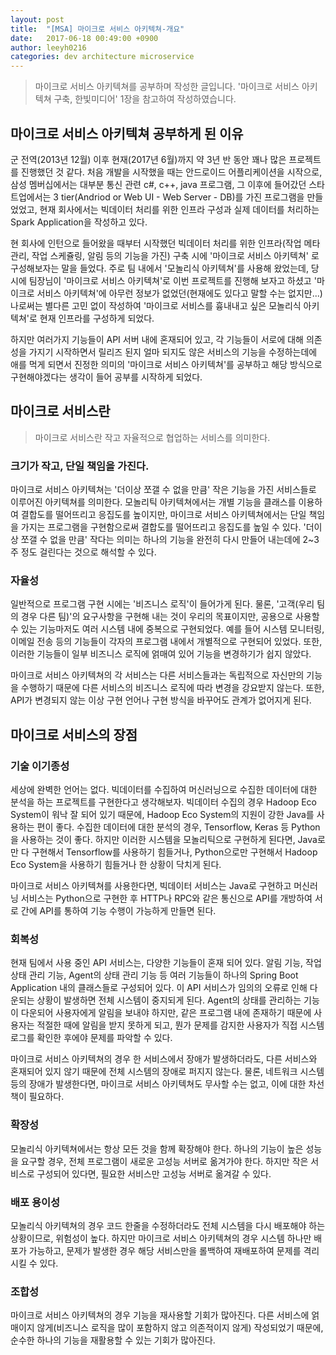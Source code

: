 ```yaml
---
layout: post
title:  "[MSA] 마이크로 서비스 아키텍쳐-개요"
date:   2017-06-18 00:49:00 +0900
author: leeyh0216
categories: dev architecture microservice
---
```


> 마이크로 서비스 아키텍쳐를 공부하며 작성한 글입니다.
'마이크로 서비스 아키텍쳐 구축, 한빛미디어' 1장을 참고하여 작성하였습니다.

## 마이크로 서비스 아키텍쳐 공부하게 된 이유

군 전역(2013년 12월) 이후 현재(2017년 6월)까지 약 3년 반 동안 꽤나 많은 프로젝트를 진행했던 것 같다.
처음 개발을 시작했을 때는 안드로이드 어플리케이션을 시작으로, 삼성 멤버십에서는 대부분 통신 관련 c#, c++, java 프로그램, 그 이후에 들어갔던 스타트업에서는 3 tier(Andriod or Web UI - Web Server - DB)를 가진 프로그램을 만들었었고, 현재 회사에서는 빅데이터 처리를 위한 인프라 구성과 실제 데이터를 처리하는 Spark Application을 작성하고 있다.

현 회사에 인턴으로 들어왔을 때부터 시작했던 빅데이터 처리를 위한 인프라(작업 메타 관리, 작업 스케쥴링, 알림 등의 기능을 가진) 구축 시에 '마이크로 서비스 아키텍쳐' 로 구성해보자는 말을 들었다.
주로 팀 내에서 '모놀리식 아키텍쳐'를 사용해 왔었는데, 당시에 팀장님이 '마이크로 서비스 아키텍쳐'로 이번 프로젝트를 진행해 보자고 하셨고 '마이크로 서비스 아키텍쳐'에 아무런 정보가 없었던(현재에도 있다고 말할 수는 없지만...) 나로써는 별다른 고민 없이 작성하여 '마이크로 서비스를 흉내내고 싶은 모놀리식 아키텍쳐'로 현재 인프라를 구성하게 되었다.

하지만 여러가지 기능들이 API 서버 내에 혼재되어 있고, 각 기능들이 서로에 대해 의존성을 가지기 시작하면서 릴리즈 된지 얼마 되지도 않은 서비스의 기능을 수정하는데에 애를 먹게 되면서 진정한 의미의 '마이크로 서비스 아키텍쳐'를 공부하고 해당 방식으로 구현해야겠다는 생각이 들어 공부를 시작하게 되었다.

## 마이크로 서비스란
> 마이크로 서비스란 작고 자율적으로 협업하는 서비스를 의미한다.

### 크기가 작고, 단일 책임을 가진다.

마이크로 서비스 아키텍쳐는 '더이상 쪼갤 수 없을 만큼' 작은 기능을 가진 서비스들로 이루어진 아키텍쳐를 의미한다. 
모놀리틱 아키텍쳐에서는 개별 기능을 클래스를 이용하여 결합도를 떨어뜨리고 응집도를 높이지만, 마이크로 서비스 아키텍쳐에서는 단일 책임을 가지는 프로그램을 구현함으로써 결합도를 떨어뜨리고 응집도를 높일 수 있다. '더이상 쪼갤 수 없을 만큼' 작다는 의미는 하나의 기능을 완전히 다시 만들어 내는데에 2~3주 정도 걸린다는 것으로 해석할 수 있다.

### 자율성

일반적으로 프로그램 구현 시에는 '비즈니스 로직'이 들어가게 된다. 물론, '고객(우리 팀의 경우 다른 팀)'의 요구사항을 구현해 내는 것이 우리의 목표이지만, 공용으로 사용할 수 있는 기능마저도 여러 시스템 내에 중복으로 구현되었다.
예를 들어 시스템 모니터링, 이메일 전송 등의 기능들이 각자의 프로그램 내에서 개별적으로 구현되어 있었다.
또한, 이러한 기능들이 일부 비즈니스 로직에 얽매여 있어 기능을 변경하기가 쉽지 않았다.

마이크로 서비스 아키텍쳐의 각 서비스는 다른 서비스들과는 독립적으로 자신만의 기능을 수행하기 때문에 다른 서비스의 비즈니스 로직에 따라 변경을 강요받지 않는다.
또한, API가 변경되지 않는 이상 구현 언어나 구현 방식을 바꾸어도 관계가 없어지게 된다.

## 마이크로 서비스의 장점

### 기술 이기종성

세상에 완벽한 언어는 없다. 빅데이터를 수집하여 머신러닝으로 수집한 데이터에 대한 분석을 하는 프로젝트를 구현한다고 생각해보자.
빅데이터 수집의 경우 Hadoop Eco System이 워낙 잘 되어 있기 때문에, Hadoop Eco System의 지원이 강한 Java를 사용하는 편이 좋다. 수집한 데이터에 대한 분석의 경우, Tensorflow, Keras 등 Python을 사용하는 것이 좋다.
하지만 이러한 시스템을 모놀리틱으로 구현하게 된다면, Java로만 다 구현해서 Tensorflow를 사용하기 힘들거나, Python으로만 구현해서 Hadoop Eco System을 사용하기 힘들거나 한 상황이 닥치게 된다.

마이크로 서비스 아키텍쳐를 사용한다면, 빅데이터 서비스는 Java로 구현하고 머신러닝 서비스는 Python으로 구현한 후 HTTP나 RPC와 같은 통신으로 API를 개방하여 서로 간에 API를 통하여 기능 수행이 가능하게 만들면 된다.

### 회복성

현재 팀에서 사용 중인 API 서비스는, 다양한 기능들이 혼재 되어 있다.
알림 기능, 작업 상태 관리 기능, Agent의 상태 관리 기능 등 여러 기능들이 하나의 Spring Boot Application 내의 클래스들로 구성되어 있다.
이 API 서비스가 임의의 오류로 인해 다운되는 상황이 발생하면 전체 시스템이 중지되게 된다. Agent의 상태를 관리하는 기능이 다운되어 사용자에게 알림을 보내야 하지만, 같은 프로그램 내에 존재하기 때문에 사용자는 적절한 때에 알림을 받지 못하게 되고, 뭔가 문제를 감지한 사용자가 직접 시스템 로그를 확인한 후에야 문제를 파악할 수 있다.

마이크로 서비스 아키텍쳐의 경우 한 서비스에서 장애가 발생하더라도, 다른 서비스와 혼재되어 있지 않기 때문에 전체 시스템의 장애로 퍼지지 않는다.
물론, 네트워크 시스템 등의 장애가 발생한다면, 마이크로 서비스 아키텍쳐도 무사할 수는 없고, 이에 대한 차선책이 필요하다.

### 확장성

모놀리식 아키텍쳐에서는 항상 모든 것을 함께 확장해야 한다. 하나의 기능이 높은 성능을 요구할 경우, 전체 프로그램이 새로운 고성능 서버로 옮겨가야 한다.
하지만 작은 서비스로 구성되어 있다면, 필요한 서비스만 고성능 서버로 옮겨갈 수 있다.

### 배포 용이성

모놀리식 아키텍쳐의 경우 코드 한줄을 수정하더라도 전체 시스템을 다시 배포해야 하는 상황이므로, 위험성이 높다.
하지만 마이크로 서비스 아키텍쳐의 경우 시스템 하나만 배포가 가능하고, 문제가 발생한 경우 해당 서비스만을 롤백하여 재배포하여 문제를 격리시킬 수 있다.

### 조합성

마이크로 서비스 아키텍쳐의 경우 기능을 재사용할 기회가 많아진다.
다른 서비스에 얽매이지 않게(비즈니스 로직을 많이 포함하지 않고 의존적이지 않게) 작성되었기 때문에, 순수한 하나의 기능을 재활용할 수 있는 기회가 많아진다.
